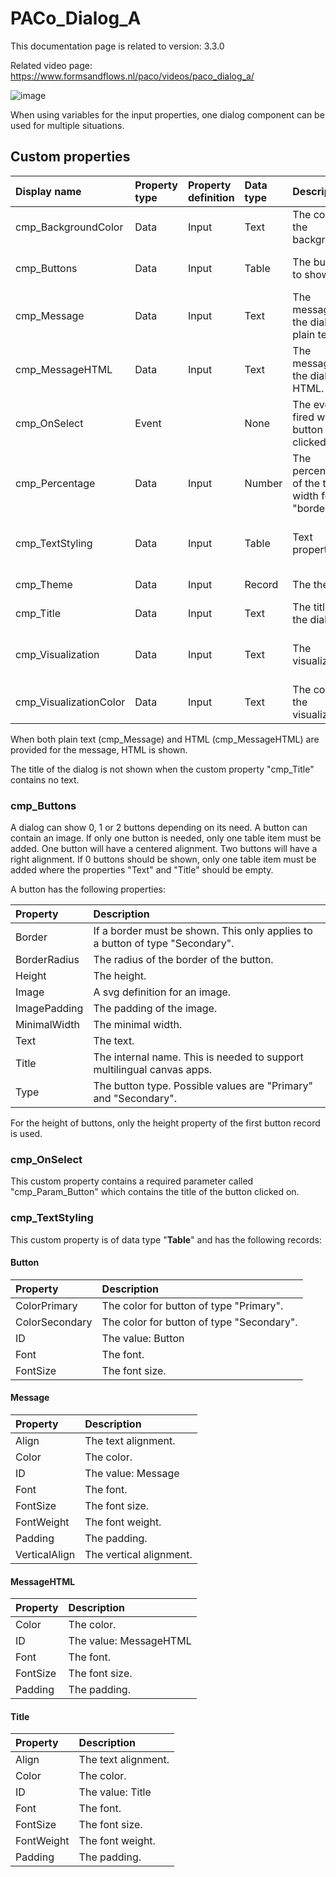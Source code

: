 # PACo_Dialog_A

This documentation page is related to version: 3.3.0

Related video page: https://www.formsandflows.nl/paco/videos/paco_dialog_a/

![image](https://github.com/user-attachments/assets/3fa2c21b-041a-465e-96f0-8463523b62e3)

When using variables for the input properties, one dialog component can be used for multiple situations.

## Custom properties

| Display name | Property type | Property definition | Data type | Description | Memo
| :--- | :--- | :--- | :--- | :--- | :--- |
| cmp_BackgroundColor | Data | Input | Text | The color of the background. | |
| cmp_Buttons | Data | Input | Table | The buttons to show. | See the documention about cmp_Buttons below. |
| cmp_Message | Data | Input | Text | The message of the dialog in plain text. | |
| cmp_MessageHTML | Data | Input | Text | The message of the dialog in HTML. | |
| cmp_OnSelect | Event | | None | The event fired when a button is clicked on. | |
| cmp_Percentage | Data | Input | Number | The percentage of the total width for the "border". | |
| cmp_TextStyling | Data | Input | Table | Text properties. | See the documention about cmp_TextStyling below. |
| cmp_Theme | Data | Input | Record | The theme. | See the documention on theming. |
| cmp_Title | Data | Input | Text | The title of the dialog. | |
| cmp_Visualization | Data | Input | Text | The visualization. | See the documention of PACo canvas component PACo_Visualization_A. |
| cmp_VisualizationColor | Data | Input | Text | The color of the visualization. | |

When both plain text (cmp_Message) and HTML (cmp_MessageHTML) are provided for the message, HTML is shown.

The title of the dialog is not shown when the custom property "cmp_Title" contains no text.

### cmp_Buttons
A dialog can show 0, 1 or 2 buttons depending on its need. A button can contain an image. If only one button is needed, only one table item must be added. One button will have a centered alignment. Two buttons will have a right alignment. If 0 buttons should be shown, only one table item must be added where the properties "Text" and "Title" should be empty.

A button has the following properties:

| Property | Description |
| :--- | :--- |
| Border | If a border must be shown. This only applies to a button of type "Secondary". |
| BorderRadius | The radius of the border of the button. |
| Height | The height. |
| Image | A svg definition for an image. |
| ImagePadding | The padding of the image. |
| MinimalWidth | The minimal width. |
| Text | The text. |
| Title | The internal name. This is needed to support multilingual canvas apps. |
| Type | The button type. Possible values are "Primary" and "Secondary". |

For the height of buttons, only the height property of the first button record is used.

### cmp_OnSelect
This custom property contains a required parameter called "cmp_Param_Button" which contains the title of the button clicked on.

### cmp_TextStyling
This custom property is of data type "**Table**" and has the following records:

#### Button

| Property | Description |
| :--- | :--- |
| ColorPrimary | The color for button of type "Primary". |
| ColorSecondary | The color for button of type "Secondary". |
| ID | The value: Button |
| Font | The font. |
| FontSize | The font size. |

#### Message

| Property | Description |
| :--- | :--- |
| Align | The text alignment. |
| Color | The color. |
| ID | The value: Message |
| Font | The font. |
| FontSize | The font size. |
| FontWeight | The font weight. |
| Padding | The padding. |
| VerticalAlign | The vertical alignment. |

#### MessageHTML

| Property | Description |
| :--- | :--- |
| Color | The color. |
| ID | The value: MessageHTML |
| Font | The font. |
| FontSize | The font size. |
| Padding | The padding. |

#### Title

| Property | Description |
| :--- | :--- |
| Align | The text alignment. |
| Color | The color. |
| ID | The value: Title |
| Font | The font. |
| FontSize | The font size. |
| FontWeight | The font weight. |
| Padding | The padding. |
